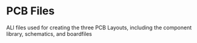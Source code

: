 # PCB Files
ALl files used for creating the three PCB Layouts, including the component library, schematics, and boardfiles
